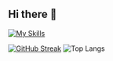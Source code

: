 ## Hi there 👋

[![My Skills](https://skillicons.dev/icons?i=cpp,python,js,react,nextjs,clojure,html,css,postman)](https://skillicons.dev)

[![GitHub Streak](https://github-readme-streak-stats.herokuapp.com?user=DMoonPamanes&theme=dark&mode=weekly)](https://git.io/streak-stats)
![Top Langs](https://github-readme-stats.vercel.app/api/top-langs/?username=DMoonPamanes&layout=compact)
<!--
**DMoonPamanes/DMoonPamanes** is a ✨ _special_ ✨ repository because its `README.md` (this file) appears on your GitHub profile.

Here are some ideas to get you started:

- 🔭 I’m currently working on ...
- 🌱 I’m currently learning ...
- 👯 I’m looking to collaborate on ...
- 🤔 I’m looking for help with ...
- 💬 Ask me about ...
- 📫 How to reach me: ...
- 😄 Pronouns: ...
- ⚡ Fun fact: ...
-->
